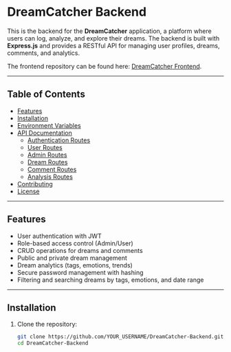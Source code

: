 # DreamCatcher Backend

This is the backend for the **DreamCatcher** application, a platform where users can log, analyze, and explore their dreams. The backend is built with **Express.js** and provides a RESTful API for managing user profiles, dreams, comments, and analytics. 

The frontend repository can be found here: [DreamCatcher Frontend](LINK_TO_FRONTEND_REPOSITORY).

---

## Table of Contents

- [Features](#features)
- [Installation](#installation)
- [Environment Variables](#environment-variables)
- [API Documentation](#api-documentation)
  - [Authentication Routes](#authentication-routes)
  - [User Routes](#user-routes)
  - [Admin Routes](#admin-routes)
  - [Dream Routes](#dream-routes)
  - [Comment Routes](#comment-routes)
  - [Analysis Routes](#analysis-routes)
- [Contributing](#contributing)
- [License](#license)

---

## Features

- User authentication with JWT
- Role-based access control (Admin/User)
- CRUD operations for dreams and comments
- Public and private dream management
- Dream analytics (tags, emotions, trends)
- Secure password management with hashing
- Filtering and searching dreams by tags, emotions, and date range

---

## Installation

1. Clone the repository:
   ```bash
   git clone https://github.com/YOUR_USERNAME/DreamCatcher-Backend.git
   cd DreamCatcher-Backend